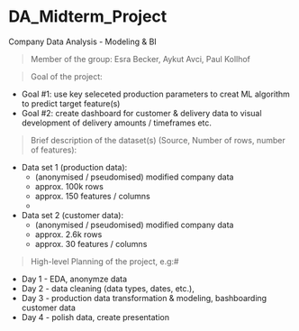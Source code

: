 # DA_Midterm_Project
Company Data Analysis - Modeling &amp; BI

> Member of the group:
Esra Becker, Aykut Avci, Paul Kollhof

> Goal of the project:
- Goal #1: use key seleceted production parameters to creat ML algorithm to predict target feature(s)
- Goal #2: create dashboard for customer & delivery data to visual development of delivery amounts / timeframes etc.

> Brief description of the dataset(s) (Source, Number of rows, number of features):
- Data set 1 (production data):
	- (anonymised / pseudomised) modified company data
	- approx. 100k rows
	- approx. 150 features / columns
	- 
- Data set 2 (customer data):
	- (anonymised / pseudomised) modified company data
	- approx. 2.6k rows
	- approx. 30 features / columns

> High-level Planning of the project, e.g:#
- Day 1 - EDA, anonymze data
- Day 2 - data cleaning (data types, dates, etc.), 
- Day 3 - production data transformation & modeling, bashboarding customer data
- Day 4 - polish data, create presentation

